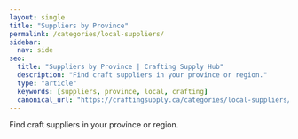 ```yaml
---
layout: single
title: "Suppliers by Province"
permalink: /categories/local-suppliers/
sidebar:
  nav: side
seo:
  title: "Suppliers by Province | Crafting Supply Hub"
  description: "Find craft suppliers in your province or region."
  type: "article"
  keywords: [suppliers, province, local, crafting]
  canonical_url: "https://craftingsupply.ca/categories/local-suppliers/"
---
```


Find craft suppliers in your province or region.
